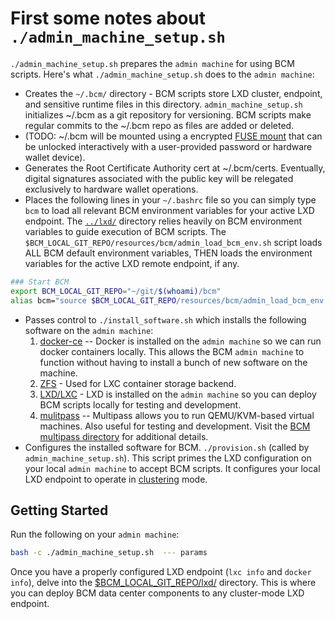 
# First some notes about `./admin_machine_setup.sh`

`./admin_machine_setup.sh` prepares the `admin machine` for using BCM scripts. Here's what `./admin_machine_setup.sh` does to the `admin machine`:

* Creates the `~/.bcm/` directory - BCM scripts store LXD cluster, endpoint, and sensitive runtime files in this directory. `admin_machine_setup.sh` initializes ~/.bcm as a git repository for versioning. BCM scripts make regular commits to the ~/.bcm repo as files are added or deleted.
* (TODO:  ~/.bcm will be mounted using a encrypted [FUSE mount](https://github.com/netheril96/securefs) that can be unlocked interactively with a user-provided password or hardware wallet device).
* Generates the Root Certificate Authority cert at ~/.bcm/certs. Eventually, digital signatures associated with the public key will be relegated exclusively to hardware wallet operations.
* Places the following lines in your `~/.bashrc` file so you can simply type `bcm` to load all relevant BCM environment variables for your active LXD endpoint. The [`../lxd/`](../lxd/) directory relies heavily on BCM environment variables to guide execution of BCM scripts. The `$BCM_LOCAL_GIT_REPO/resources/bcm/admin_load_bcm_env.sh` script loads ALL BCM default environment variables, THEN loads the environment variables for the active LXD remote endpoint, if any.

```bash
### Start BCM
export BCM_LOCAL_GIT_REPO="~/git/$(whoami)/bcm"
alias bcm="source $BCM_LOCAL_GIT_REPO/resources/bcm/admin_load_bcm_env.sh"
```

* Passes control to `./install_software.sh` which installs the following software on the `admin machine`:
  1. [docker-ce](https://docs.docker.com/install/linux/docker-ce/ubuntu/) -- Docker is installed on the `admin machine` so we can run docker containers locally. This allows the BCM `admin machine` to function without having to install a bunch of new software on the machine.
  2. [ZFS](https://en.wikipedia.org/wiki/ZFS) - Used for LXC container storage backend.
  3. [LXD/LXC](https://linuxcontainers.org/lxd/introduction/) - LXD is installed on the `admin machine` so you can deploy BCM scripts locally for testing and development. 
  4. [mulitpass](https://github.com/CanonicalLtd/multipass) -- Multipass allows you to run QEMU/KVM-based virtual machines. Also useful for testing and development. Visit the [BCM multipass directory](../multipass/) for additional details.
* Configures the installed software for BCM. `./provision.sh` (called by `admin_machine_setup.sh`). This script primes the LXD configuration on your local `admin machine` to accept BCM scripts. It configures your local LXD endpoint to operate in [clustering](https://lxd.readthedocs.io/en/latest/clustering/) mode.

## Getting Started

Run the following on your `admin machine`:

```bash
bash -c ./admin_machine_setup.sh  --- params
```

Once you have a properly configured LXD endpoint (`lxc info` and `docker info`), delve into the [$BCM_LOCAL_GIT_REPO/lxd/](../lxd/) directory. This is where you can deploy BCM data center components to any cluster-mode LXD endpoint.